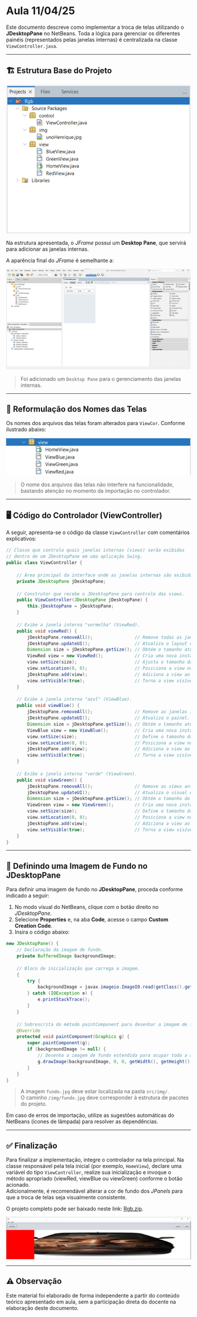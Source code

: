 # Aula 11/04/25

Este documento descreve como implementar a troca de telas utilizando o **JDesktopPane** no NetBeans. Toda a lógica para gerenciar os diferentes painéis (representados pelas janelas internas) é centralizada na classe `ViewController.java`.

---

## 🏗️ Estrutura Base do Projeto

![Estrutura Base](img/Aula08/img1.png)

Na estrutura apresentada, o _JFrame_ possui um **Desktop Pane**, que servirá para adicionar as janelas internas.

A aparência final do _JFrame_ é semelhante a:

![JFrame com Desktop Pane](img/Aula08/img2.png)

> Foi adicionado um `Desktop Pane` para o gerenciamento das janelas internas.

---

## 🔄 Reformulação dos Nomes das Telas

Os nomes dos arquivos das telas foram alterados para `ViewCor`. Conforme ilustrado abaixo:

![Novos Nomes](img/Aula08/img3.png)

> O nome dos arquivos das telas não interfere na funcionalidade, bastando atenção no momento da importação no controlador.

---

## 🖥️ Código do Controlador (ViewController)

A seguir, apresenta-se o código da classe `ViewController` com comentários explicativos:

```java
// Classe que controla quais janelas internas (views) serão exibidas
// dentro de um JDesktopPane em uma aplicação Swing.
public class ViewController {

    // Área principal da interface onde as janelas internas são exibidas.
    private JDesktopPane jDesktopPane;

    // Construtor que recebe o JDesktopPane para controle das views.
    public ViewController(JDesktopPane jDesktopPane) {
        this.jDesktopPane = jDesktopPane;
    }

    // Exibe a janela interna "vermelha" (ViewRed).
    public void viewRed() {
        jDesktopPane.removeAll();                // Remove todas as janelas internas atuais.
        jDesktopPane.updateUI();                 // Atualiza o layout da interface.
        Dimension size = jDesktopPane.getSize(); // Obtém o tamanho atual do JDesktopPane.
        ViewRed view = new ViewRed();            // Cria uma nova instância da ViewRed.
        view.setSize(size);                      // Ajusta o tamanho da view para ocupar todo o espaço disponível.
        view.setLocation(0, 0);                  // Posiciona a view no canto superior esquerdo.
        jDesktopPane.add(view);                  // Adiciona a view ao JDesktopPane.
        view.setVisible(true);                   // Torna a view visível.
    }

    // Exibe a janela interna "azul" (ViewBlue).
    public void viewBlue() {
        jDesktopPane.removeAll();                // Remove as janelas internas anteriores.
        jDesktopPane.updateUI();                 // Atualiza o painel.
        Dimension size = jDesktopPane.getSize(); // Obtém o tamanho atual do painel.
        ViewBlue view = new ViewBlue();          // Cria uma nova instância da ViewBlue.
        view.setSize(size);                      // Define o tamanho da view para ocupar o espaço do desktop.
        view.setLocation(0, 0);                  // Posiciona a view no canto superior esquerdo.
        jDesktopPane.add(view);                  // Adiciona a view ao JDesktopPane.
        view.setVisible(true);                   // Torna a view visível.
    }

    // Exibe a janela interna "verde" (ViewGreen).
    public void viewGreen() {
        jDesktopPane.removeAll();                // Remove as views anteriores.
        jDesktopPane.updateUI();                 // Atualiza o visual do desktop.
        Dimension size = jDesktopPane.getSize(); // Obtém o tamanho do JDesktopPane.
        ViewGreen view = new ViewGreen();        // Cria uma nova instância da ViewGreen.
        view.setSize(size);                      // Define o tamanho da view para ocupar toda a área do desktop.
        view.setLocation(0, 0);                  // Posiciona a view no canto superior esquerdo.
        jDesktopPane.add(view);                  // Adiciona a view ao painel.
        view.setVisible(true);                   // Torna a view visível.
    }
}
```

---

## 🌄 Definindo uma Imagem de Fundo no JDesktopPane

Para definir uma imagem de fundo no **JDesktopPane**, proceda conforme indicado a seguir:

1. No modo visual do NetBeans, clique com o botão direito no _JDesktopPane_.
2. Selecione **Properties** e, na aba **Code**, acesse o campo **Custom Creation Code**.
3. Insira o código abaixo:

```java
new JDesktopPane() {
    // Declaração da imagem de fundo.
    private BufferedImage backgroundImage;

    // Bloco de inicialização que carrega a imagem.
    {
        try {
            backgroundImage = javax.imageio.ImageIO.read(getClass().getResource("/img/fundo.jpg"));
        } catch (IOException e) {
            e.printStackTrace();
        }
    }

    // Sobrescrita do método paintComponent para desenhar a imagem de fundo.
    @Override
    protected void paintComponent(Graphics g) {
        super.paintComponent(g);
        if (backgroundImage != null) {
            // Desenha a imagem de fundo estendida para ocupar toda a área do JDesktopPane.
            g.drawImage(backgroundImage, 0, 0, getWidth(), getHeight(), this);
        }
    }
}
```

> A imagem `fundo.jpg` deve estar localizada na pasta `src/img/`.  
> O caminho `/img/fundo.jpg` deve corresponder à estrutura de pacotes do projeto.

Em caso de erros de importação, utilize as sugestões automáticas do NetBeans (ícones de lâmpada) para resolver as dependências.

---

## ✅ Finalização

Para finalizar a implementação, integre o controlador na tela principal. Na classe responsável pela tela inicial (por exemplo, `HomeView`), declare uma variável do tipo `ViewController`, realize sua inicialização e invoque o método apropriado (viewRed, viewBlue ou viewGreen) conforme o botão acionado.  
Adicionalmente, é recomendável alterar a cor de fundo dos _JPanels_ para que a troca de telas seja visualmente consistente.

O projeto completo pode ser baixado neste link: [Rgb.zip](Projects/Rgb.zip).

![Tela Final](img/Aula08/img5.png)

---

## ⚠️ Observação

Este material foi elaborado de forma independente a partir do conteúdo teórico apresentado em aula, sem a participação direta do docente na elaboração deste documento.
